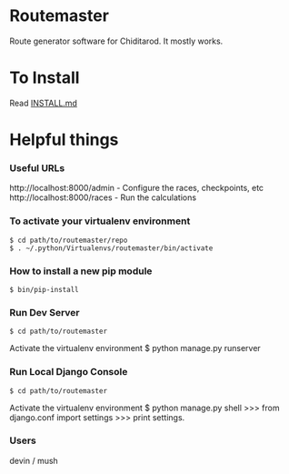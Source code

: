 
# Routemaster
Route generator software for Chiditarod.
It mostly works.


# To Install
Read [INSTALL.md](https://bitbucket.org/ometa/routemaster/src/HEAD/INSTALL.md)



# Helpful things
### Useful URLs

http://localhost:8000/admin     - Configure the races, checkpoints, etc
http://localhost:8000/races     - Run the calculations

### To activate your virtualenv environment

    $ cd path/to/routemaster/repo
    $ . ~/.python/Virtualenvs/routemaster/bin/activate 

### How to install a new pip module

    $ bin/pip-install

### Run Dev Server

    $ cd path/to/routemaster
Activate the virtualenv environment
    $ python manage.py runserver

### Run Local Django Console

    $ cd path/to/routemaster
Activate the virtualenv environment
    $ python manage.py shell
    >>> from django.conf import settings
    >>> print settings.<tab>

### Users
devin / mush




